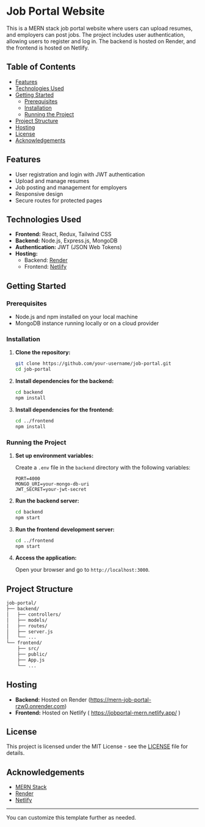 
# Job Portal Website

This is a MERN stack job portal website where users can upload resumes, and employers can post jobs. The project includes user authentication, allowing users to register and log in. The backend is hosted on Render, and the frontend is hosted on Netlify.

## Table of Contents

- [Features](#features)
- [Technologies Used](#technologies-used)
- [Getting Started](#getting-started)
  - [Prerequisites](#prerequisites)
  - [Installation](#installation)
  - [Running the Project](#running-the-project)
- [Project Structure](#project-structure)
- [Hosting](#hosting)
- [License](#license)
- [Acknowledgements](#acknowledgements)

## Features

- User registration and login with JWT authentication
- Upload and manage resumes
- Job posting and management for employers
- Responsive design
- Secure routes for protected pages

## Technologies Used

- **Frontend:** React, Redux, Tailwind CSS
- **Backend:** Node.js, Express.js, MongoDB
- **Authentication:** JWT (JSON Web Tokens)
- **Hosting:** 
  - Backend: [Render](https://render.com/)
  - Frontend: [Netlify](https://www.netlify.com/)

## Getting Started

### Prerequisites

- Node.js and npm installed on your local machine
- MongoDB instance running locally or on a cloud provider

### Installation

1. **Clone the repository:**
   ```bash
   git clone https://github.com/your-username/job-portal.git
   cd job-portal
   ```

2. **Install dependencies for the backend:**
   ```bash
   cd backend
   npm install
   ```

3. **Install dependencies for the frontend:**
   ```bash
   cd ../frontend
   npm install
   ```

### Running the Project

1. **Set up environment variables:**

   Create a `.env` file in the `backend` directory with the following variables:

   ```env
   PORT=4000
   MONGO_URI=your-mongo-db-uri
   JWT_SECRET=your-jwt-secret
   ```

2. **Run the backend server:**

   ```bash
   cd backend
   npm start
   ```

3. **Run the frontend development server:**

   ```bash
   cd ../frontend
   npm start
   ```

4. **Access the application:**

   Open your browser and go to `http://localhost:3000`.

## Project Structure

```bash
job-portal/
├── backend/
│   ├── controllers/
│   ├── models/
│   ├── routes/
│   ├── server.js
│   └── ...
└── frontend/
    ├── src/
    ├── public/
    ├── App.js
    └── ...
```

## Hosting

- **Backend:** Hosted on Render (https://mern-job-portal-rzw0.onrender.com)
- **Frontend:** Hosted on Netlify ( https://jobportal-mern.netlify.app/ )
## License

This project is licensed under the MIT License - see the [LICENSE](LICENSE) file for details.

## Acknowledgements

- [MERN Stack](https://www.mongodb.com/mern-stack)
- [Render](https://render.com/)
- [Netlify](https://www.netlify.com/)

---

You can customize this template further as needed.
